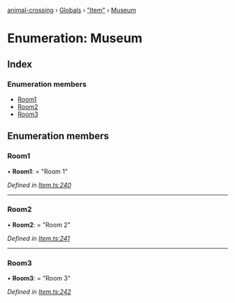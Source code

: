 [animal-crossing](../README.md) › [Globals](../globals.md) › ["Item"](../modules/_item_.md) › [Museum](_item_.museum.md)

# Enumeration: Museum

## Index

### Enumeration members

* [Room1](_item_.museum.md#room1)
* [Room2](_item_.museum.md#room2)
* [Room3](_item_.museum.md#room3)

## Enumeration members

###  Room1

• **Room1**: = "Room 1"

*Defined in [Item.ts:240](https://github.com/Norviah/animal-crossing/blob/7daadc1/module/types/Item.ts#L240)*

___

###  Room2

• **Room2**: = "Room 2"

*Defined in [Item.ts:241](https://github.com/Norviah/animal-crossing/blob/7daadc1/module/types/Item.ts#L241)*

___

###  Room3

• **Room3**: = "Room 3"

*Defined in [Item.ts:242](https://github.com/Norviah/animal-crossing/blob/7daadc1/module/types/Item.ts#L242)*
